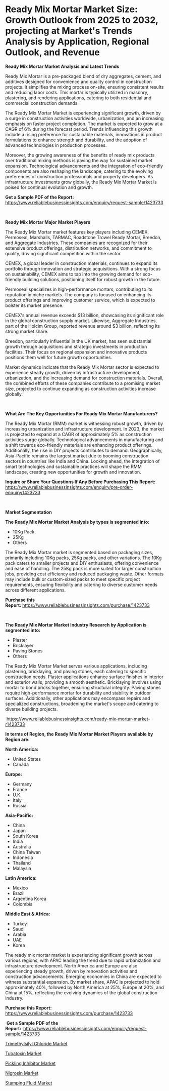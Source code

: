 <p><h1>Ready Mix Mortar Market Size: Growth Outlook from 2025 to 2032, projecting at Market's Trends Analysis by Application, Regional Outlook, and Revenue</h1></p><p><strong>Ready Mix Mortar Market Analysis and Latest Trends</strong></p>
<p><p>Ready Mix Mortar is a pre-packaged blend of dry aggregates, cement, and additives designed for convenience and quality control in construction projects. It simplifies the mixing process on-site, ensuring consistent results and reducing labor costs. This mortar is typically utilized in masonry, plastering, and rendering applications, catering to both residential and commercial construction demands.</p><p>The Ready Mix Mortar Market is experiencing significant growth, driven by a surge in construction activities worldwide, urbanization, and an increasing emphasis on faster project completion. The market is expected to grow at a CAGR of 6% during the forecast period. Trends influencing this growth include a rising preference for sustainable materials, innovations in product formulations to enhance strength and durability, and the adoption of advanced technologies in production processes.</p><p>Moreover, the growing awareness of the benefits of ready mix products over traditional mixing methods is paving the way for sustained market expansion. Technological advancements and the integration of eco-friendly components are also reshaping the landscape, catering to the evolving preferences of construction professionals and property developers. As infrastructure investments grow globally, the Ready Mix Mortar Market is poised for continual evolution and growth.</p></p>
<p><strong>Get a Sample PDF of the Report:&nbsp;</strong> <a href="https://www.reliablebusinessinsights.com/enquiry/request-sample/1423733?utm_campaign=84&utm_medium=2&utm_source=Github&utm_content=ia&utm_term=30012025&utm_id=ready-mix-mortar">https://www.reliablebusinessinsights.com/enquiry/request-sample/1423733</a></p>
<p>&nbsp;</p>
<p><strong>Ready Mix Mortar Major Market Players</strong></p>
<p><p>The Ready Mix Mortar market features key players including CEMEX, Permoseal, Marshalls, TARMAC, Roadstone Trowel Ready Mortar, Breedon, and Aggregate Industries. These companies are recognized for their extensive product offerings, distribution networks, and commitment to quality, driving significant competition within the sector.</p><p>CEMEX, a global leader in construction materials, continues to expand its portfolio through innovation and strategic acquisitions. With a strong focus on sustainability, CEMEX aims to tap into the growing demand for eco-friendly building solutions, positioning itself for robust growth in the future.</p><p>Permoseal specializes in high-performance mortars, contributing to its reputation in niche markets. The company is focused on enhancing its product offerings and improving customer service, which is expected to bolster its market presence.</p><p>CEMEX's annual revenue exceeds $13 billion, showcasing its significant role in the global construction supply market. Likewise, Aggregate Industries, part of the Holcim Group, reported revenue around $3 billion, reflecting its strong market share.</p><p>Breedon, particularly influential in the UK market, has seen substantial growth through acquisitions and strategic investments in production facilities. Their focus on regional expansion and innovative products positions them well for future growth opportunities.</p><p>Market dynamics indicate that the Ready Mix Mortar sector is expected to experience steady growth, driven by infrastructure development, urbanization, and the increasing demand for construction materials. Overall, the combined efforts of these companies contribute to a promising market size, projected to continue expanding as construction activities increase globally.</p></p>
<p>&nbsp;</p>
<p><strong>What Are The Key Opportunities For Ready Mix Mortar Manufacturers?</strong></p>
<p><p>The Ready Mix Mortar (RMM) market is witnessing robust growth, driven by increasing urbanization and infrastructure development. In 2023, the market is projected to expand at a CAGR of approximately 5% as construction activities surge globally. Technological advancements in manufacturing and a shift towards eco-friendly materials are enhancing product offerings. Additionally, the rise in DIY projects contributes to demand. Geographically, Asia-Pacific remains the largest market due to booming construction sectors in countries like India and China. Looking ahead, the integration of smart technologies and sustainable practices will shape the RMM landscape, creating new opportunities for growth and innovation.</p></p>
<p><strong>Inquire or Share Your Questions If Any Before Purchasing This Report:</strong> <a href="https://www.reliablebusinessinsights.com/enquiry/pre-order-enquiry/1423733?utm_campaign=84&utm_medium=2&utm_source=Github&utm_content=ia&utm_term=30012025&utm_id=ready-mix-mortar">https://www.reliablebusinessinsights.com/enquiry/pre-order-enquiry/1423733</a></p>
<p>&nbsp;</p>
<p><strong>Market Segmentation</strong></p>
<p><strong>The Ready Mix Mortar Market Analysis by types is segmented into:</strong></p>
<p><ul><li>10Kg Pack</li><li>25Kg</li><li>Others</li></ul></p>
<p><p>The Ready Mix Mortar market is segmented based on packaging sizes, primarily including 10Kg packs, 25Kg packs, and other variations. The 10Kg pack caters to smaller projects and DIY enthusiasts, offering convenience and ease of handling. The 25Kg pack is more suited for larger construction jobs, providing cost efficiency and reduced packaging waste. Other formats may include bulk or custom-sized packs to meet specific project requirements, ensuring flexibility and catering to diverse customer needs across different applications.</p></p>
<p><strong>Purchase this Report:&nbsp;</strong><a href="https://www.reliablebusinessinsights.com/purchase/1423733?utm_campaign=84&utm_medium=2&utm_source=Github&utm_content=ia&utm_term=30012025&utm_id=ready-mix-mortar">https://www.reliablebusinessinsights.com/purchase/1423733</a></p>
<p>&nbsp;</p>
<p><strong>The Ready Mix Mortar Market Industry Research by Application is segmented into:</strong></p>
<p><ul><li>Plaster</li><li>Bricklayer</li><li>Paving Stones</li><li>Others</li></ul></p>
<p><p>The Ready Mix Mortar Market serves various applications, including plastering, bricklaying, and paving stones, each catering to specific construction needs. Plaster applications enhance surface finishes in interior and exterior walls, providing a smooth aesthetic. Bricklaying involves using mortar to bond bricks together, ensuring structural integrity. Paving stones require high-performance mortar for durability and stability in outdoor surfaces. Additionally, other applications may encompass repairs and specialized constructions, broadening the market's scope and catering to diverse building projects.</p></p>
<p><a href="https://www.reliablebusinessinsights.com/ready-mix-mortar-market-r1423733?utm_campaign=84&utm_medium=2&utm_source=Github&utm_content=ia&utm_term=30012025&utm_id=ready-mix-mortar">&nbsp;https://www.reliablebusinessinsights.com/ready-mix-mortar-market-r1423733</a></p>
<p><strong>In terms of Region, the Ready Mix Mortar Market Players available by Region are:</strong></p>
<p>
    <p> <strong> North America: </strong>
        <ul>
            <li>United States</li>
            <li>Canada</li>
        </ul>
        </p> 
    <p> <strong> Europe: </strong>
        <ul>
            <li>Germany</li>
            <li>France</li>
            <li>U.K.</li>
            <li>Italy</li>
            <li>Russia</li>
        </ul>
        </p> 
    <p> <strong> Asia-Pacific: </strong>
        <ul>
            <li>China</li>
            <li>Japan</li>
            <li>South Korea</li>
            <li>India</li>
            <li>Australia</li>
            <li>China Taiwan</li>
            <li>Indonesia</li>
            <li>Thailand</li>
            <li>Malaysia</li>
        </ul>
        </p> 
    <p> <strong> Latin America: </strong>
        <ul>
            <li>Mexico</li>
            <li>Brazil</li>
            <li>Argentina Korea</li>
            <li>Colombia</li>
        </ul>
        </p> 
    <p> <strong> Middle East & Africa: </strong>
        <ul>
            <li>Turkey</li>
            <li>Saudi</li>
            <li>Arabia</li>
            <li>UAE</li>
            <li>Korea</li>
        </ul>
    </p>
    </p>
<p><p>The ready mix mortar market is experiencing significant growth across various regions, with APAC leading the trend due to rapid urbanization and infrastructure development. North America and Europe are also experiencing steady growth, driven by renovation activities and construction advancements. Emerging economies in China are expected to witness substantial expansion. By market share, APAC is projected to hold approximately 40%, followed by North America at 25%, Europe at 20%, and China at 15%, reflecting the evolving dynamics of the global construction industry.</p></p>
<p><strong>Purchase this Report: </strong><a href="https://www.reliablebusinessinsights.com/purchase/1423733?utm_campaign=84&utm_medium=2&utm_source=Github&utm_content=ia&utm_term=30012025&utm_id=ready-mix-mortar">https://www.reliablebusinessinsights.com/purchase/1423733</a></p>
<p>&nbsp;<strong>Get a Sample PDF of the Report:&nbsp;&nbsp;</strong><a href="https://www.reliablebusinessinsights.com/enquiry/request-sample/1423733?utm_campaign=84&utm_medium=2&utm_source=Github&utm_content=ia&utm_term=30012025&utm_id=ready-mix-mortar">https://www.reliablebusinessinsights.com/enquiry/request-sample/1423733</a></p>
<p><strong></strong></p>
<p><p><a href="https://github.com/xanaanenkaly/Market-Research-Report-List-1/blob/main/trimethylsilyl-chloride-market.md?utm_campaign=84&utm_medium=2&utm_source=Github&utm_content=ia&utm_term=30012025&utm_id=ready-mix-mortar">Trimethylsilyl Chloride Market</a></p><p><a href="https://github.com/alasmyayock/Market-Research-Report-List-1/blob/main/tubatoxin-market.md?utm_campaign=84&utm_medium=2&utm_source=Github&utm_content=ia&utm_term=30012025&utm_id=ready-mix-mortar">Tubatoxin Market</a></p><p><a href="https://github.com/phumlaaijem/Market-Research-Report-List-1/blob/main/pickling-inhibitor-market.md?utm_campaign=84&utm_medium=2&utm_source=Github&utm_content=ia&utm_term=30012025&utm_id=ready-mix-mortar">Pickling Inhibitor Market</a></p><p><a href="https://github.com/memorirummy/Market-Research-Report-List-1/blob/main/nigrosin-market.md?utm_campaign=84&utm_medium=2&utm_source=Github&utm_content=ia&utm_term=30012025&utm_id=ready-mix-mortar">Nigrosin Market</a></p><p><a href="https://github.com/eusoffyhanty/Market-Research-Report-List-1/blob/main/stamping-fluid-market.md?utm_campaign=84&utm_medium=2&utm_source=Github&utm_content=ia&utm_term=30012025&utm_id=ready-mix-mortar">Stamping Fluid Market</a></p></p>